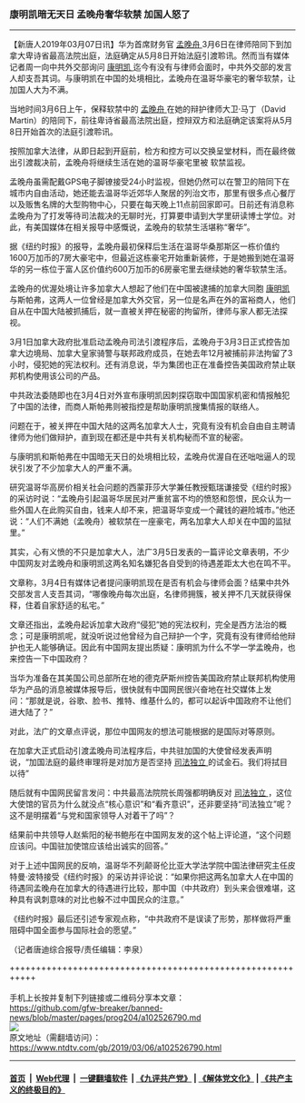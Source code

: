 ### 康明凯暗无天日 孟晚舟奢华软禁 加国人怒了
------------------------

<div class="post_content" itemprop="articleBody">
 <p>
  【新唐人2019年03月07日讯】华为首席财务官
  <a href="https://www.ntdtv.com/gb/孟晚舟.htm">
   孟晚舟
  </a>
  3月6日在律师陪同下到加拿大卑诗省最高法院出庭，法庭确定从5月8日开始法庭引渡聆讯。然而当有媒体记者周一向中共外交部询问
  <a href="https://www.ntdtv.com/gb/康明凯.htm">
   康明凯
  </a>
  迄今有没有与律师会面时，中共外交部的发言人却支吾其词。与康明凯在中国的处境相比，孟晚舟在温哥华豪宅的奢华软禁，让加国人大为不满。
 </p>
 <p>
  当地时间3月6日上午，保释软禁中的
  <a href="https://www.ntdtv.com/gb/孟晚舟.htm">
   孟晚舟
  </a>
  在她的辩护律师大卫·马丁（David Martin）的陪同下，前往卑诗省最高法院出庭，控辩双方和法庭确定该案将从5月8日开始首次的法庭引渡聆讯。
 </p>
 <p>
  按照加拿大法律，从即日起到开庭前，检方和控方可以交换呈堂材料，而在最终做出引渡裁决前，孟晚舟将继续生活在她的温哥华豪宅里被 软禁监视。
 </p>
 <p>
  孟晚舟虽需配戴GPS电子脚镣接受24小时监视，但她仍然可以在警卫的陪同下在城市内自由活动，她还能去温哥华近郊华人聚居的列治文市，那里有很多点心餐厅以及贩售名牌的大型购物中心，只要在每天晚上11点前回家即可。日前还有消息称孟晚舟为了打发等待司法裁决的无聊时光，打算要申请到大学里研读博士学位。对此，有美国媒体在相关报导中感慨说，孟晚舟的软禁生活堪称“奢华”。
 </p>
 <p>
  据《纽约时报》的报导，孟晚舟最初保释后生活在温哥华桑那斯区一栋价值约1600万加币的7房大豪宅中，但最近这栋豪宅开始重新装修，于是她搬到她在温哥华的另一栋位于富人区价值约600万加币的6房豪宅里去继续她的奢华软禁生活。
 </p>
 <p>
  孟晚舟的优渥处境让许多加拿大人想起了他们在中国被逮捕的加拿大同胞
  <a href="https://www.ntdtv.com/gb/康明凯.htm">
   康明凯
  </a>
  与斯帕弗，这两人一位曾经是加拿大外交官，另一位是名声在外的富裕商人，他们自从在中国大陆被抓捕后，就一直被关押在秘密的拘留所，律师与家人都无法探视。
 </p>
 <p>
  3月1日加拿大政府批准启动孟晚舟司法引渡程序后，孟晚舟于3月3日正式控告加拿大边境局、加拿大皇家骑警与联邦政府成员，在她去年12月被捕前非法拘留了3小时，侵犯她的宪法权利。还有消息说，华为集团也正在准备控告美国政府禁止联邦机构使用该公司的产品。
 </p>
 <p>
  中共政法委随即也在3月4日对外宣布康明凯因刺探窃取中国国家机密和情报触犯了中国的法律，而商人斯帕弗则被指控是帮助康明凯搜集情报的联络人。
 </p>
 <p>
  问题在于，被关押在中国大陆的这两名加拿大人士，究竟有没有机会自由自主聘请律师为他们做辩护，直到现在都还是中共有关机构秘而不宣的秘密。
 </p>
 <p>
  与康明凯和斯帕弗在中国暗无天日的处境相比较，孟晚舟优渥自在还咄咄逼人的现状引发了不少加拿大人的严重不满。
 </p>
 <p>
  研究温哥华高房价相关社会问题的西蒙菲莎大学兼任教授甄瑞谦接受《纽约时报》的采访时说：“孟晚舟引起温哥华居民对严重贫富不均的愤怒和怨恨，民众认为一些外国人在此购买自由，钱来人却不来，把温哥华变成一个藏钱的避险城市。”他还说：“人们不满她（孟晚舟）被软禁在一座豪宅，两名加拿大人却关在中国的监狱里。”
 </p>
 <p>
  其实，心有义愤的不只是加拿大人，法广3月5日发表的一篇评论文章表明，不少中国网友对孟晚舟和康明凯这两名知名嫌犯各自受到的待遇差距太大也在鸣不平。
 </p>
 <p>
  文章称，3月4日有媒体记者提问康明凯现在是否有机会与律师会面？结果中共外交部发言人支吾其词，“哪像晚舟每次出庭，名律师拥簇，被关押不几天就获得保释，住着自家舒适的私宅。”
 </p>
 <p>
  文章还指出，孟晚舟起诉加拿大政府“侵犯”她的宪法权利，完全是西方法治的概念；可是康明凯呢，就没听说过他曾经为自己辩护一个字，究竟有没有律师给他辩护也无人能够确证。因此有中国网友提出质疑：康明凯为什么不学一学孟晚舟，也来控告一下中国政府？
 </p>
 <p>
  当华为准备在其美国公司总部所在地的德克萨斯州控告美国政府禁止联邦机构使用华为产品的消息被媒体报导后，很快就有中国网民很兴奋地在社交媒体上发问：“那就是说，谷歌、脸书、推特、维基什么的，都可以起诉中国政府不让他们进大陆了？”
 </p>
 <p>
  对此，法广的文章点评说，那位中国网友的想法可能根据的是国际对等原则。
 </p>
 <p>
  在加拿大正式启动引渡孟晚舟司法程序后，中共驻加国的大使曾经发表声明说，“加国法庭的最终审理将是对加方是否坚持
  <a href="https://www.ntdtv.com/gb/司法独立.htm">
   司法独立
  </a>
  的试金石。我们将拭目以待”
 </p>
 <p>
  随后就有中国网民留言发问：中共最高法院院长周强都明确反对
  <a href="https://www.ntdtv.com/gb/司法独立.htm">
   司法独立
  </a>
  ，这位大使馆的官员为什么就没点“核心意识”和“看齐意识”，还非要坚持“司法独立”呢？这不是明摆着“与党和国家领导人对着干了吗”？
 </p>
 <p>
  结果前中共领导人赵紫阳的秘书鲍彤在中国网友发的这个帖上评论道，“这个问题应该问。中国驻加使馆应该给出诚实的回答。”
 </p>
 <p>
  对于上述中国网民的反响，温哥华不列颠哥伦比亚大学法学院中国法律研究主任皮特曼·波特接受《纽约时报》的采访并评论说：“如果你把这两名加拿大人在中国的待遇同孟晚舟在加拿大的待遇进行比较，那中国（中共政府）到头来会很难堪，这种具有讽刺意味的对比也躲不过中国民众的注意。”
 </p>
 <p>
  《纽约时报》最后还引述专家观点称，“中共政府不是误读了形势，那样做将严重阻碍中国全面参与国际社会的愿望。”
 </p>
 <p>
  （记者唐迪综合报导/责任编辑：李泉）
 </p>
 <div class="single_ad">
 </div>
</div>

+++++++++++++++++++++++++++++++++++++++++++++++++++++++++++<br/><br/>
手机上长按并复制下列链接或二维码分享本文章：<br/>
https://github.com/gfw-breaker/banned-news/blob/master/pages/prog204/a102526790.md <br/>
<a href='https://github.com/gfw-breaker/banned-news/blob/master/pages/prog204/a102526790.md'><img src='https://github.com/gfw-breaker/banned-news/blob/master/pages/prog204/a102526790.md.png'/></a> <br/>
原文地址（需翻墙访问）：https://www.ntdtv.com/gb/2019/03/06/a102526790.html


------------------------
#### [首页](https://github.com/gfw-breaker/banned-news/blob/master/README.md) &nbsp;|&nbsp; [Web代理](https://github.com/labour-camp/helloworld) &nbsp;|&nbsp; [一键翻墙软件](https://github.com/gfw-breaker/nogfw/blob/master/README.md) &nbsp;| [《九评共产党》](https://github.com/gfw-breaker/9ping.md/blob/master/README.md#九评之一评共产党是什么) | [《解体党文化》](https://github.com/gfw-breaker/jtdwh.md/blob/master/README.md) | [《共产主义的终极目的》](https://github.com/gfw-breaker/gczydzjmd.md/blob/master/README.md)

